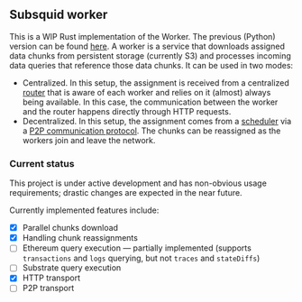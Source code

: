 ## Subsquid worker
This is a WIP Rust implementation of the Worker. The previous (Python) version can be found [here](https://github.com/subsquid/archive.py/tree/master).
A worker is a service that downloads assigned data chunks from persistent storage (currently S3) and processes incoming data queries that reference those data chunks. It can be used in two modes:
- Centralized. In this setup, the assignment is received from a centralized [router](https://github.com/subsquid/archive-router/tree/main/crates/router) that is aware of each worker and relies on it (almost) always being available. In this case, the communication between the worker and the router happens directly through HTTP requests.
- Decentralized. In this setup, the assignment comes from a [scheduler](https://github.com/subsquid/archive-router/tree/b01d86aaf9fb5e14b16c3d24eb7419d413ce8b46/crates/network-scheduler) via a [P2P communication protocol](https://github.com/subsquid/subsquid-network/tree/main/transport). The chunks can be reassigned as the workers join and leave the network.

### Current status
This project is under active development and has non-obvious usage requirements; drastic changes are expected in the near future.

Currently implemented features include:
- [x] Parallel chunks download
- [x] Handling chunk reassignments
- [ ] Ethereum query execution — partially implemented (supports `transactions` and `logs` querying, but not `traces` and `stateDiffs`)
- [ ] Substrate query execution
- [x] HTTP transport
- [ ] P2P transport
